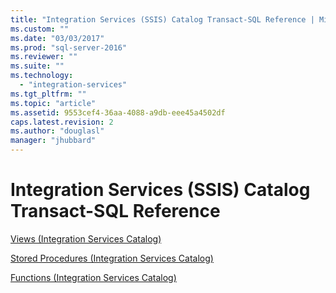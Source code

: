 ```yaml
---
title: "Integration Services (SSIS) Catalog Transact-SQL Reference | Microsoft Docs"
ms.custom: ""
ms.date: "03/03/2017"
ms.prod: "sql-server-2016"
ms.reviewer: ""
ms.suite: ""
ms.technology: 
  - "integration-services"
ms.tgt_pltfrm: ""
ms.topic: "article"
ms.assetid: 9553cef4-36aa-4088-a9db-eee45a4502df
caps.latest.revision: 2
ms.author: "douglasl"
manager: "jhubbard"
---
```

# Integration Services (SSIS) Catalog Transact-SQL Reference
[Views &#40;Integration Services Catalog&#41;](../../integration-services/system/views/views-integration-services-catalog.md)  
  
 [Stored Procedures &#40;Integration Services Catalog&#41;](../../integration-services/system/stored-procedures/stored-procedures-integration-services-catalog.md)  
  
 [Functions &#40;Integration Services Catalog&#41;](../Topic/Functions%20\(Integration%20Services%20Catalog\).md) 